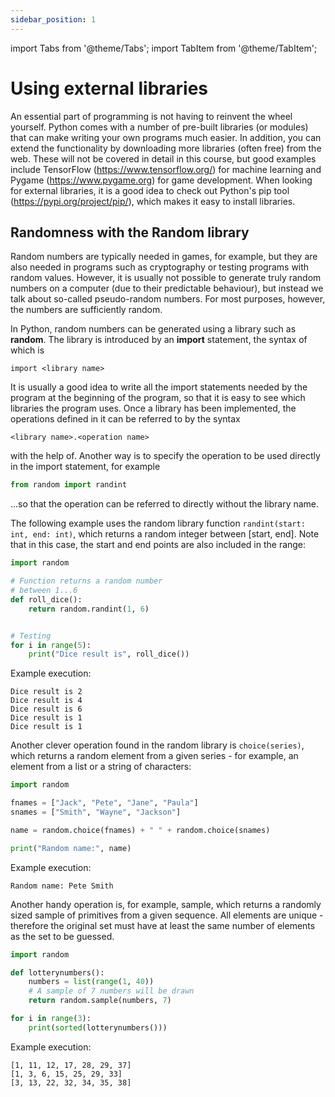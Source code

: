 ```yaml
---
sidebar_position: 1
---
```

import Tabs from '@theme/Tabs';
import TabItem from '@theme/TabItem';

# Using external libraries

An essential part of programming is not having to reinvent the wheel yourself. Python comes with a number of pre-built libraries (or modules) that can make writing your own programs much easier. In addition, you can extend the functionality by downloading more libraries (often free) from the web. These will not be covered in detail in this course, but good examples include TensorFlow (https://www.tensorflow.org/) for machine learning and Pygame (https://www.pygame.org) for game development. When looking for external libraries, it is a good idea to check out Python's pip tool (https://pypi.org/project/pip/), which makes it easy to install libraries.

## Randomness with the Random library

Random numbers are typically needed in games, for example, but they are also needed in programs such as cryptography or testing programs with random values. However, it is usually not possible to generate truly random numbers on a computer (due to their predictable behaviour), but instead we talk about so-called pseudo-random numbers. For most purposes, however, the numbers are sufficiently random.

In Python, random numbers can be generated using a library such as **random**. The library is introduced by an **import** statement, the syntax of which is

`import <library name>`

It is usually a good idea to write all the import statements needed by the program at the beginning of the program, so that it is easy to see which libraries the program uses. Once a library has been implemented, the operations defined in it can be referred to by the syntax

`<library name>.<operation name>`

with the help of. Another way is to specify the operation to be used directly in the import statement, for example

```python 
from random import randint
 ```

...so that the operation can be referred to directly without the library name.

The following example uses the random library function `randint(start: int, end: int)`, which returns a random integer between [start, end]. Note that in this case, the start and end points are also included in the range:

```python 
import random

# Function returns a random number
# between 1...6
def roll_dice():
    return random.randint(1, 6)


# Testing
for i in range(5):
    print("Dice result is", roll_dice())
 ```

Example execution:
```
Dice result is 2
Dice result is 4
Dice result is 6
Dice result is 1
Dice result is 1
 ```

Another clever operation found in the random library is `choice(series)`, which returns a random element from a given series - for example, an element from a list or a string of characters:

```python 
import random

fnames = ["Jack", "Pete", "Jane", "Paula"]
snames = ["Smith", "Wayne", "Jackson"]

name = random.choice(fnames) + " " + random.choice(snames)

print("Random name:", name)
 ```

Example execution:
``` 
Random name: Pete Smith
 ```

Another handy operation is, for example, sample, which returns a randomly sized sample of primitives from a given sequence. All elements are unique - therefore the original set must have at least the same number of elements as the set to be guessed.

```python 
import random
 ```
```python 
def lotterynumbers():
    numbers = list(range(1, 40))
    # A sample of 7 numbers will be drawn
    return random.sample(numbers, 7)

for i in range(3):
    print(sorted(lotterynumbers()))
 ```

Example execution:
```
[1, 11, 12, 17, 28, 29, 37]
[1, 3, 6, 15, 25, 29, 33]
[3, 13, 22, 32, 34, 35, 38]
 ```